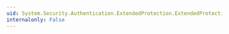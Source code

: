 ```yaml
---
uid: System.Security.Authentication.ExtendedProtection.ExtendedProtectionPolicy
internalonly: False
---
```

